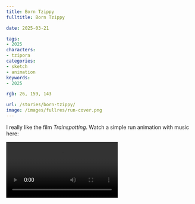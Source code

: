 ```yaml
---
title: Born Tzippy
fulltitle: Born Tzippy

date: 2025-03-21

tags:
- 2025
characters:
- tzipora
categories:
- sketch
- animation
keywords:
- 2025

rgb: 26, 159, 143

url: /stories/born-tzippy/
image: /images/fullres/run-cover.png
---
```

I really like the film *Trainspotting*. Watch a simple run animation with music here:

<video src="/video/run.mp4" controls=""></video>